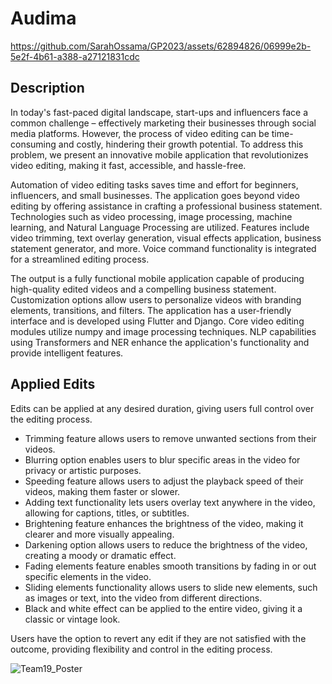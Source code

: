 # Audima 



https://github.com/SarahOssama/GP2023/assets/62894826/06999e2b-5e2f-4b61-a388-a27121831cdc



## Description 
In today's fast-paced digital landscape, start-ups and influencers face a common challenge – effectively marketing their businesses through social media platforms.  However, the process of video editing can be time-consuming and costly, hindering their growth potential. To address this problem, we present an innovative mobile application that revolutionizes video editing, making it fast, accessible, and hassle-free.

Automation of video editing tasks saves time and effort for beginners, influencers, and small businesses.
The application goes beyond video editing by offering assistance in crafting a professional business statement.
Technologies such as video processing, image processing, machine learning, and Natural Language Processing are utilized.
Features include video trimming, text overlay generation, visual effects application, business statement generator, and more.
Voice command functionality is integrated for a streamlined editing process.

The output is a fully functional mobile application capable of producing high-quality edited videos and a compelling business statement.
Customization options allow users to personalize videos with branding elements, transitions, and filters.
The application has a user-friendly interface and is developed using Flutter and Django.
Core video editing modules utilize numpy and image processing techniques.
NLP capabilities using Transformers and NER enhance the application's functionality and provide intelligent features.

## Applied Edits 

Edits can be applied at any desired duration, giving users full control over the editing process.
- Trimming feature allows users to remove unwanted sections from their videos.
- Blurring option enables users to blur specific areas in the video for privacy or artistic purposes.
- Speeding feature allows users to adjust the playback speed of their videos, making them faster or slower.
- Adding text functionality lets users overlay text anywhere in the video, allowing for captions, titles, or subtitles.
- Brightening feature enhances the brightness of the video, making it clearer and more visually appealing.
- Darkening option allows users to reduce the brightness of the video, creating a moody or dramatic effect.
- Fading elements feature enables smooth transitions by fading in or out specific elements in the video.
- Sliding elements functionality allows users to slide new elements, such as images or text, into the video from different directions.
- Black and white effect can be applied to the entire video, giving it a classic or vintage look.

Users have the option to revert any edit if they are not satisfied with the outcome, providing flexibility and control in the editing process.

![Team19_Poster](https://github.com/SarahOssama/GP2023/assets/62894826/6db1d8af-2789-471d-94c6-f572ea1ffeb9)
